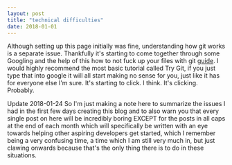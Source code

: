 ```yaml
---
layout: post
title: "technical difficulties"
date: 2018-01-01
---
```


Although setting up this page initially was fine, understanding how git works is a separate issue. Thankfully it's starting to come together through some Googling and the help of this how to not fuck up your files with git <a href="https://medium.com/@francesco.agnoletto/how-to-not-f-up-your-local-files-with-git-part-1-e0756c88fd3c">guide</a>. I would highly recommend the most basic tutorial called Try Git, if you just type that into google it will all start making no sense for you, just like it has for everyone else I'm sure. It's starting to click. I think. It's clicking. Probably.


Update 2018-01-24
So I'm just making a note here to summarize the issues I had in the first few days creating this blog and to also warn you that every single post on here will be incredibly boring EXCEPT for the posts in all caps at the end of each month which will specifically be written with an eye towards helping other aspiring developers get started, which I remember being a very confusing time, a time which I am still very much in, but just clawing onwards because that's the only thing there is to do in these situations.
